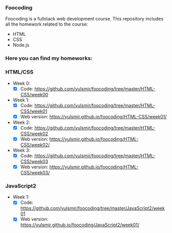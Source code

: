 ### Foocoding
Foocoding is a fullstack web development course. 
This repository includes all the homework related to the course:
* HTML
* CSS
* Node.js

### Here you can find my homeworks:
### HTML/CSS
* Week 0: 
    - [x] Code: https://github.com/yulsmir/foocoding/tree/master/HTML-CSS/week00
* Week 1:
    - [x] Code: https://github.com/yulsmir/foocoding/tree/master/HTML-CSS/week01
    - [x] Web version: https://yulsmir.github.io/foocoding/HTML-CSS/week01/
* Week 2:
    - [x] Code: https://github.com/yulsmir/foocoding/tree/master/HTML-CSS/week02
    - [x] Web version: https://yulsmir.github.io/foocoding/HTML-CSS/week02/

* Week 3:
    - [x] Code: https://github.com/yulsmir/foocoding/tree/master/HTML-CSS/week03
    - [x] Web version: https://yulsmir.github.io/foocoding/HTML-CSS/week03/

### JavaScript2
* Week 1:
    - [x] Code: https://github.com/yulsmir/foocoding/tree/master/JavaScript2/week01
    - [x] Web version: https://yulsmir.github.io/foocoding/JavaScript2/week01/
